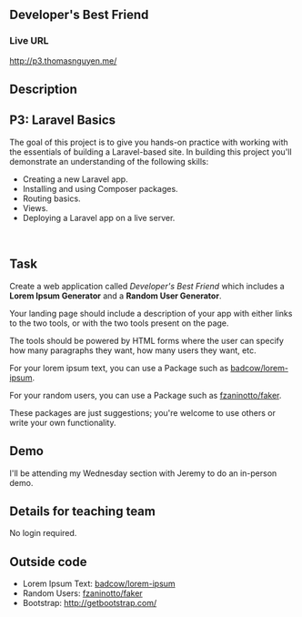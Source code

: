 <h2>Developer's Best Friend</h2>

<h3>Live URL</h3>
<a href="http://p3.thomasnguyen.me/">http://p3.thomasnguyen.me/</a>

## Description
<h2>P3: Laravel Basics</h2>

<p>The goal of this project is to give you hands-on practice with working with the essentials of building a Laravel-based site. In building this project you'll demonstrate an understanding of the following skills:<br />
<ul>
	<li>Creating a new Laravel app.</li>
	<li>Installing and using Composer packages.</li>
	<li>Routing basics.</li>
	<li>Views.</li>
	<li>Deploying a Laravel app on a live server.</li>
</ul>
</p>

<br>

<h2>Task</h2>

<p>Create a web application called <em>Developer's Best Friend</em> which includes a <strong>Lorem Ipsum Generator</strong> and a <strong>Random User Generator</strong>.</p>

<p>Your landing page should include a description of your app with either links to the two tools, or with the two tools present on the page.</p>

<p>The tools should be powered by HTML forms where the user can specify how many paragraphs they want, how many users they want, etc.</p>

<p>For your lorem ipsum text, you can use a Package such as <a href="https://packagist.org/packages/badcow/lorem-ipsum">badcow/lorem-ipsum</a>.</p>

<p>For your random users, you can use a Package such as <a href="https://packagist.org/packages/fzaninotto/faker">fzaninotto/faker</a>.</p>

<p>These packages are just suggestions; you're welcome to use others or write your own functionality.</p>

## Demo
I'll be attending my Wednesday section with Jeremy to do an in-person demo.

## Details for teaching team
No login required.


## Outside code
* Lorem Ipsum Text: <a href="https://packagist.org/packages/badcow/lorem-ipsum">badcow/lorem-ipsum</a>
* Random Users: <a href="https://packagist.org/packages/fzaninotto/faker">fzaninotto/faker</a>
* Bootstrap: http://getbootstrap.com/